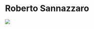 # Roberto Sannazzaro
[![](https://img.shields.io/badge/LinkedIn-0077B5.svg?style=for-the-badge&logo=linkedin&logoColor=#ffffff)](https://www.linkedin.com/in/robertosannazzaro/)
